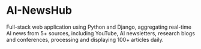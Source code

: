 # AI-NewsHub
Full-stack web application using Python and Django, aggregating real-time AI news from 5+ sources, including YouTube, AI newsletters, research blogs and conferences, processing and displaying 100+ articles daily.
